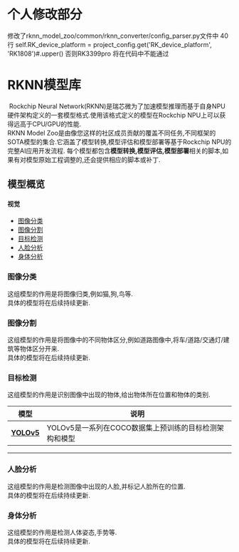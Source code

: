 <!--- SPDX-License-Identifier: Apache-2.0 -->
# 个人修改部分
修改了rknn_model_zoo/common/rknn_converter/config_parser.py文件中 40 行
self.RK_device_platform = project_config.get('RK_device_platform', 'RK1808')#.upper() 
否则RK3399pro 将在代码中不能通过
# RKNN模型库
​	Rockchip Neural Network(RKNN)是瑞芯微为了加速模型推理而基于自身NPU硬件架构定义的一套模型格式.使用该格式定义的模型在Rockchip NPU上可以获得远高于CPU/GPU的性能.  
​	RKNN Model Zoo是由像您这样的社区成员贡献的覆盖不同任务,不同框架的SOTA模型的集合.它涵盖了模型转换,模型评估和模型部署等基于Rockchip NPU的完整AI应用开发流程. 每个模型都包含**模型转换,模型评估,模型部署**相关的脚本,如果有对模型原始工程调整的,还会提供相应的脚本或补丁.  

## 模型概览

#### 视觉
* [图像分类](#image_classification)
* [图像分割](#image_segmentation)
* [目标检测](#object_detection)
* [人脸分析](#face_analysis)
* [身体分析](#body_analysis)

### 图像分类 <a name="image_classification"/>
这组模型的作用是将图像归类,例如猫,狗,鸟等.  
具体的模型将在后续持续更新.  

### 图像分割 <a name="image_segmentation"/>
这组模型的作用是将图像中的不同物体区分,例如道路图像中,将车/道路/交通灯/建筑等物体区分开来.  
具体的模型将在后续持续更新.  

### 目标检测 <a name="image_segmentation"/>
这组模型的作用是识别图像中出现的物体,给出物体所在位置和物体的类别.  

|模型 |说明 |
|-|-|
|<b>[YOLOv5](models/vision/object_detection/yolov5-pytorch)</b>|YOLOv5是一系列在COCO数据集上预训练的目标检测架构和模型|
<hr>

### 人脸分析 <a name="face_analysis"/>
这组模型的作用是检测图像中出现的人脸,并标记人脸所在的位置.  
具体的模型将在后续持续更新.

### 身体分析 <a name="body_analysis"/>
这组模型的作用是检测人体姿态,手势等.  
具体的模型将在后续持续更新.  
